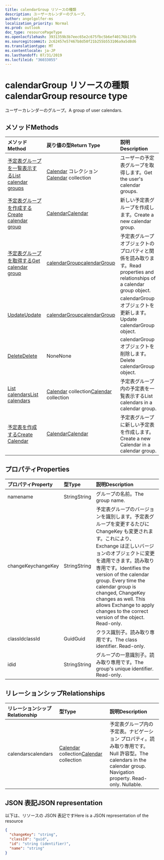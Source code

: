 ```yaml
---
title: calendarGroup リソースの種類
description: ユーザーカレンダーのグループ。
author: angelgolfer-ms
localization_priority: Normal
ms.prod: outlook
doc_type: resourcePageType
ms.openlocfilehash: 3931359b3b7eec65e2c675fbc5b6ef40176b13fb
ms.sourcegitcommit: 2c62457e57467b8d50f21b255b553106a9a5d8d6
ms.translationtype: MT
ms.contentlocale: ja-JP
ms.lasthandoff: 07/31/2019
ms.locfileid: "36033055"
---
```

# <a name="calendargroup-resource-type"></a><span data-ttu-id="2e1cf-103">calendarGroup リソースの種類</span><span class="sxs-lookup"><span data-stu-id="2e1cf-103">calendarGroup resource type</span></span>

<span data-ttu-id="2e1cf-104">ユーザーカレンダーのグループ。</span><span class="sxs-lookup"><span data-stu-id="2e1cf-104">A group of user calendars.</span></span>

## <a name="methods"></a><span data-ttu-id="2e1cf-105">メソッド</span><span class="sxs-lookup"><span data-stu-id="2e1cf-105">Methods</span></span>

| <span data-ttu-id="2e1cf-106">メソッド</span><span class="sxs-lookup"><span data-stu-id="2e1cf-106">Method</span></span>                                                      | <span data-ttu-id="2e1cf-107">戻り値の型</span><span class="sxs-lookup"><span data-stu-id="2e1cf-107">Return Type</span></span>                        | <span data-ttu-id="2e1cf-108">説明</span><span class="sxs-lookup"><span data-stu-id="2e1cf-108">Description</span></span>                                                   |
| :---------------------------------------------------------- | :--------------------------------- | :------------------------------------------------------------ |
| [<span data-ttu-id="2e1cf-109">予定表グループを一覧表示する</span><span class="sxs-lookup"><span data-stu-id="2e1cf-109">List calendar groups</span></span>](../api/user-list-calendargroups.md)  | <span data-ttu-id="2e1cf-110">[Calendar](calendar.md) コレクション</span><span class="sxs-lookup"><span data-stu-id="2e1cf-110">[Calendar](calendar.md) collection</span></span> | <span data-ttu-id="2e1cf-111">ユーザーの予定表グループを取得します。</span><span class="sxs-lookup"><span data-stu-id="2e1cf-111">Get the user's calendar groups.</span></span>                               |
| [<span data-ttu-id="2e1cf-112">予定表グループを作成する</span><span class="sxs-lookup"><span data-stu-id="2e1cf-112">Create calendar group</span></span>](../api/user-post-calendargroups.md) | [<span data-ttu-id="2e1cf-113">Calendar</span><span class="sxs-lookup"><span data-stu-id="2e1cf-113">Calendar</span></span>](calendar.md)            | <span data-ttu-id="2e1cf-114">新しい予定表グループを作成します。</span><span class="sxs-lookup"><span data-stu-id="2e1cf-114">Create a new calendar group.</span></span>                                  |
| [<span data-ttu-id="2e1cf-115">予定表グループを取得する</span><span class="sxs-lookup"><span data-stu-id="2e1cf-115">Get calendar group</span></span>](../api/calendargroup-get.md)           | [<span data-ttu-id="2e1cf-116">calendarGroup</span><span class="sxs-lookup"><span data-stu-id="2e1cf-116">calendarGroup</span></span>](calendargroup.md)  | <span data-ttu-id="2e1cf-117">予定表グループ オブジェクトのプロパティと関係を読み取ります。</span><span class="sxs-lookup"><span data-stu-id="2e1cf-117">Read properties and relationships of a calendar group object.</span></span> |
| [<span data-ttu-id="2e1cf-118">Update</span><span class="sxs-lookup"><span data-stu-id="2e1cf-118">Update</span></span>](../api/calendargroup-update.md)                    | [<span data-ttu-id="2e1cf-119">calendarGroup</span><span class="sxs-lookup"><span data-stu-id="2e1cf-119">calendarGroup</span></span>](calendargroup.md)  | <span data-ttu-id="2e1cf-120">calendarGroup オブジェクトを更新します。</span><span class="sxs-lookup"><span data-stu-id="2e1cf-120">Update calendarGroup object.</span></span>                                  |
| [<span data-ttu-id="2e1cf-121">Delete</span><span class="sxs-lookup"><span data-stu-id="2e1cf-121">Delete</span></span>](../api/calendargroup-delete.md)                    | <span data-ttu-id="2e1cf-122">None</span><span class="sxs-lookup"><span data-stu-id="2e1cf-122">None</span></span>                               | <span data-ttu-id="2e1cf-123">calendarGroup オブジェクトを削除します。</span><span class="sxs-lookup"><span data-stu-id="2e1cf-123">Delete calendarGroup object.</span></span>                                  |
| [<span data-ttu-id="2e1cf-124">List calendars</span><span class="sxs-lookup"><span data-stu-id="2e1cf-124">List calendars</span></span>](../api/calendargroup-list-calendars.md)    | <span data-ttu-id="2e1cf-125">[Calendar](calendar.md) collection</span><span class="sxs-lookup"><span data-stu-id="2e1cf-125">[Calendar](calendar.md) collection</span></span> | <span data-ttu-id="2e1cf-126">予定表グループ内の予定表を一覧表示する</span><span class="sxs-lookup"><span data-stu-id="2e1cf-126">List calendars in a calendar group.</span></span>                           |
| [<span data-ttu-id="2e1cf-127">予定表を作成する</span><span class="sxs-lookup"><span data-stu-id="2e1cf-127">Create Calendar</span></span>](../api/calendargroup-post-calendars.md)   | [<span data-ttu-id="2e1cf-128">Calendar</span><span class="sxs-lookup"><span data-stu-id="2e1cf-128">Calendar</span></span>](calendar.md)            | <span data-ttu-id="2e1cf-129">予定表グループに新しい予定表を作成します。</span><span class="sxs-lookup"><span data-stu-id="2e1cf-129">Create a new Calendar in a calendar group.</span></span>                    |

## <a name="properties"></a><span data-ttu-id="2e1cf-130">プロパティ</span><span class="sxs-lookup"><span data-stu-id="2e1cf-130">Properties</span></span>

| <span data-ttu-id="2e1cf-131">プロパティ</span><span class="sxs-lookup"><span data-stu-id="2e1cf-131">Property</span></span>  | <span data-ttu-id="2e1cf-132">型</span><span class="sxs-lookup"><span data-stu-id="2e1cf-132">Type</span></span>   | <span data-ttu-id="2e1cf-133">説明</span><span class="sxs-lookup"><span data-stu-id="2e1cf-133">Description</span></span>                                                                                                                                                                                               |
| :-------- | :----- | :-------------------------------------------------------------------------------------------------------------------------------------------------------------------------------------------------------- |
| <span data-ttu-id="2e1cf-134">name</span><span class="sxs-lookup"><span data-stu-id="2e1cf-134">name</span></span>      | <span data-ttu-id="2e1cf-135">String</span><span class="sxs-lookup"><span data-stu-id="2e1cf-135">String</span></span> | <span data-ttu-id="2e1cf-136">グループの名前。</span><span class="sxs-lookup"><span data-stu-id="2e1cf-136">The group name.</span></span>                                                                                                                                                                                           |
| <span data-ttu-id="2e1cf-137">changeKey</span><span class="sxs-lookup"><span data-stu-id="2e1cf-137">changeKey</span></span> | <span data-ttu-id="2e1cf-138">String</span><span class="sxs-lookup"><span data-stu-id="2e1cf-138">String</span></span> | <span data-ttu-id="2e1cf-p101">予定表グループのバージョンを識別します。予定表グループを変更するたびに ChangeKey も変更されます。これにより、Exchange は正しいバージョンのオブジェクトに変更を適用できます。読み取り専用です。</span><span class="sxs-lookup"><span data-stu-id="2e1cf-p101">Identifies the version of the calendar group. Every time the calendar group is changed, ChangeKey changes as well. This allows Exchange to apply changes to the correct version of the object. Read-only.</span></span> |
| <span data-ttu-id="2e1cf-143">classId</span><span class="sxs-lookup"><span data-stu-id="2e1cf-143">classId</span></span>   | <span data-ttu-id="2e1cf-144">Guid</span><span class="sxs-lookup"><span data-stu-id="2e1cf-144">Guid</span></span>   | <span data-ttu-id="2e1cf-p102">クラス識別子。読み取り専用です。</span><span class="sxs-lookup"><span data-stu-id="2e1cf-p102">The class identifier. Read-only.</span></span>                                                                                                                                                                          |
| <span data-ttu-id="2e1cf-147">id</span><span class="sxs-lookup"><span data-stu-id="2e1cf-147">id</span></span>        | <span data-ttu-id="2e1cf-148">String</span><span class="sxs-lookup"><span data-stu-id="2e1cf-148">String</span></span> | <span data-ttu-id="2e1cf-p103">グループの一意識別子。読み取り専用です。</span><span class="sxs-lookup"><span data-stu-id="2e1cf-p103">The group's unique identifier. Read-only.</span></span>                                                                                                                                                                 |

## <a name="relationships"></a><span data-ttu-id="2e1cf-151">リレーションシップ</span><span class="sxs-lookup"><span data-stu-id="2e1cf-151">Relationships</span></span>

| <span data-ttu-id="2e1cf-152">リレーションシップ</span><span class="sxs-lookup"><span data-stu-id="2e1cf-152">Relationship</span></span> | <span data-ttu-id="2e1cf-153">型</span><span class="sxs-lookup"><span data-stu-id="2e1cf-153">Type</span></span>                               | <span data-ttu-id="2e1cf-154">説明</span><span class="sxs-lookup"><span data-stu-id="2e1cf-154">Description</span></span>                                                                    |
| :----------- | :--------------------------------- | :----------------------------------------------------------------------------- |
| <span data-ttu-id="2e1cf-155">calendars</span><span class="sxs-lookup"><span data-stu-id="2e1cf-155">calendars</span></span>    | <span data-ttu-id="2e1cf-156">[Calendar](calendar.md) collection</span><span class="sxs-lookup"><span data-stu-id="2e1cf-156">[Calendar](calendar.md) collection</span></span> | <span data-ttu-id="2e1cf-p104">予定表グループ内の予定表。ナビゲーション プロパティ。読み取り専用です。Null 許容型。</span><span class="sxs-lookup"><span data-stu-id="2e1cf-p104">The calendars in the calendar group. Navigation property. Read-only. Nullable.</span></span> |

## <a name="json-representation"></a><span data-ttu-id="2e1cf-161">JSON 表記</span><span class="sxs-lookup"><span data-stu-id="2e1cf-161">JSON representation</span></span>

<span data-ttu-id="2e1cf-162">以下は、リソースの JSON 表記です</span><span class="sxs-lookup"><span data-stu-id="2e1cf-162">Here is a JSON representation of the resource</span></span>

<!--{
  "blockType": "resource",
  "optionalProperties": [
    "calendars"
  ],
  "keyProperty": "id",
  "baseType": "microsoft.graph.entity",
  "@odata.type": "microsoft.graph.calendarGroup",
  "@odata.annotations": [
    {
      "property": "calendars",
      "capabilities": {
        "changeTracking": false,
        "expandable": false,
        "navigability": "single",
        "searchable": false
      }
    }
  ]
}-->

```json
{
  "changeKey": "string",
  "classId": "guid",
  "id": "string (identifier)",
  "name": "string"
}
```

<!-- uuid: 8fcb5dbc-d5aa-4681-8e31-b001d5168d79
2015-10-25 14:57:30 UTC -->

<!-- {
  "type": "#page.annotation",
  "description": "calendarGroup resource",
  "keywords": "",
  "section": "documentation",
  "tocPath": ""
}-->
